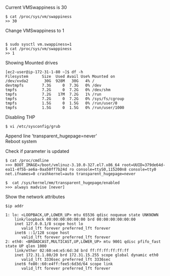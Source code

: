 Current VMSwappiness is 30 

```
$ cat /proc/sys/vm/swappiness
>> 30

```

Change VMSwappiness to 1

```

$ sudo sysctl vm.swappiness=1
$ cat /proc/sys/vm/swappiness
>> 1
```

Showing Mounted drives 

```
[ec2-user@ip-172-31-1-80 ~]$ df -h
Filesystem      Size  Used Avail Use% Mounted on
/dev/xvda2       30G  928M   30G   4% /
devtmpfs        7.3G     0  7.3G   0% /dev
tmpfs           7.2G     0  7.2G   0% /dev/shm
tmpfs           7.2G   17M  7.2G   1% /run
tmpfs           7.2G     0  7.2G   0% /sys/fs/cgroup
tmpfs           1.5G     0  1.5G   0% /run/user/0
tmpfs           1.5G     0  1.5G   0% /run/user/1000

```

Disabling THP

```
$ vi /etc/sysconfig/grub
```

Append line 'transparent_hugepage=never'  
Reboot system

Check if parameter is updated

```
$ cat /proc/cmdline
>>> BOOT_IMAGE=/boot/vmlinuz-3.10.0-327.el7.x86_64 root=UUID=379de64d-ea11-4f5b-ae6a-0aa50ff7b24d ro console=ttyS0,115200n8 console=tty0 net.ifnames=0 crashkernel=auto transparent_hugepage=never

$  cat /sys/kernel/mm/transparent_hugepage/enabled
>>> always madvise [never]

```
Show the network attributes

```
$ip addr 

1: lo: <LOOPBACK,UP,LOWER_UP> mtu 65536 qdisc noqueue state UNKNOWN
    link/loopback 00:00:00:00:00:00 brd 00:00:00:00:00:00
    inet 127.0.0.1/8 scope host lo
       valid_lft forever preferred_lft forever
    inet6 ::1/128 scope host
       valid_lft forever preferred_lft forever
2: eth0: <BROADCAST,MULTICAST,UP,LOWER_UP> mtu 9001 qdisc pfifo_fast state UP qlen 1000
    link/ether 02:60:e4:e5:6d:3d brd ff:ff:ff:ff:ff:ff
    inet 172.31.1.80/20 brd 172.31.15.255 scope global dynamic eth0
       valid_lft 3336sec preferred_lft 3336sec
    inet6 fe80::60:e4ff:fee5:6d3d/64 scope link
       valid_lft forever preferred_lft forever
	   
```

